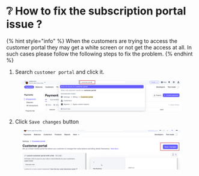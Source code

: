 # ❔ How to fix the subscription portal issue ?

{% hint style="info" %}
When the customers are trying to access the customer portal they may get a white screen or not get the access at all. In such cases please follow the following steps to fix the problem.
{% endhint %}



1. Search `customer portal` and click it.

<figure><img src="../.gitbook/assets/c (3).png" alt=""><figcaption></figcaption></figure>

2. Click `Save changes` button

<figure><img src="../.gitbook/assets/d (1).png" alt=""><figcaption></figcaption></figure>

